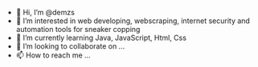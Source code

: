 - 👋 Hi, I’m @demzs
- 👀 I’m interested in web developing, webscraping, internet security and automation tools for sneaker copping
- 🌱 I’m currently learning Java, JavaScript, Html, Css
- 💞️ I’m looking to collaborate on ...
- 📫 How to reach me ...

<!---
demzs/demzs is a ✨ special ✨ repository because its `README.md` (this file) appears on your GitHub profile.
You can click the Preview link to take a look at your changes.
--->
